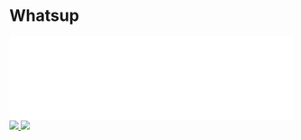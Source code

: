 # Whatsup
<div class="bilibili-iframe">
  <div class="radius left-top"></div>
  <div class="radius right-top"></div>
  <iframe class="bilibili" src="//player.bilibili.com/player.html?aid=80433022&bvid=BV1GJ411x7h7&cid=137649199&page=1&high_quality=0&danmaku=0"
  allowfullscreen="allowfullscreen" scrolling="no" sandbox="allow-top-navigation allow-same-origin allow-forms allow-scripts" width="100%" frameborder="0">
  </iframe>
  <div class="tips">
    <a target="_blank" href="https://passport.bilibili.com/login">
      <img src="https://twemoji.maxcdn.com/v/13.0.1/72x72/2139.png">
      <span></span>
      <img src="https://twemoji.maxcdn.com/v/13.0.1/72x72/1f603.png">
    </a>
  </div>
</div>
